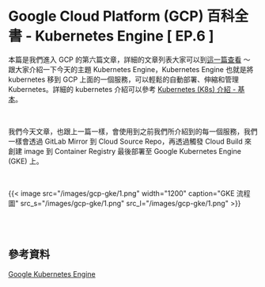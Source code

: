 # Google Cloud Platform (GCP) 百科全書  - Kubernetes Engine [ EP.6 ]


本篇是我們進入 GCP 的第六篇文章，詳細的文章列表大家可以到[這一篇查看](https://blog.pin-yi.me/gcp-introduce/) ～ 跟大家介紹一下今天的主題 Kubernetes Engine，Kubernetes Engine 也就是將 kubernetes 移到 GCP 上面的一個服務，可以輕鬆的自動部署、伸縮和管理 Kubernetes。詳細的 kubernetes 介紹可以參考 [Kubernetes (K8s) 介紹 - 基本](https://blog.pin-yi.me/k8s/)。

<br>

我們今天文章，也跟上一篇一樣，會使用到之前我們所介紹到的每一個服務，我們一樣會透過 GitLab Mirror 到 Cloud Source Repo，再透過觸發 Cloud Build 來創建 image 到 Container Registry 最後部署至 Google Kubernetes Engine (GKE) 上。

<br>

{{< image src="/images/gcp-gke/1.png"  width="1200" caption="GKE 流程圖" src_s="/images/gcp-gke/1.png" src_l="/images/gcp-gke/1.png" >}}

<br>		




<br>

## 參考資料


[Google Kubernetes Engine](https://cloud.google.com/kubernetes-engine)


